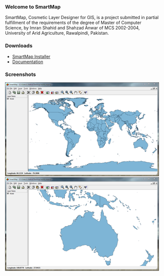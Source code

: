 ### Welcome to SmartMap
SmartMap, Cosmetic Layer Designer for GIS, is a project submitted in partial fulfillment of the requirements of the degree of Master of Computer Science, by Imran Shahid and Shahzad Anwar of MCS 2002-2004, University of Arid Agriculture, Rawalpindi, Pakistan.

### Downloads
* [SmartMap Installer](files/smartmap-setup.exe)
* [Documentation](https://github.com/ishahid/smartmap/raw/master/documents/SmartMap.pdf)

### Screenshots
![Screenshot 1](images/screenshot1.png)
![Screenshot 2](images/screenshot2.png)
